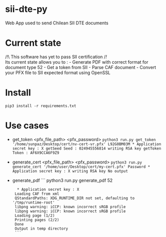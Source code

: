 # sii-dte-py
Web App used to send Chilean SII DTE documents

# Current state
/_!_\ This software has yet to pass SII certification /_!_\
Its current state allows you to :
	-	Generate PDF with correct format for document type 52
	- Get a token from SII
	- Parse CAF document
	- Convert your PFX file to SII expected format using OpenSSL

# Install
```
pip3 install -r requirements.txt
```
# Use cases
 - get_token <pfx_file_path> <pfx_password>
 		```
		python3 run.py get_token '/home/sunpaz/Desktop/cert/nv-cert-vr.pfx' L92G0BM03M
		* Application secret key : X
		getSeed
		Seed : 024945556814
		writing RSA key
		getToken
		Token : AF6X9CCA6F9Z9
		```
 - generate_cert <pfx_file_path> <pfx_password>
		```
		python3 run.py generate_cert '/home/user/Desktop/cert/my-cert.pfx' Password
		* Application secret key : X
		writing RSA key
		No output
		```
 - generate_pdf <sii type>
		```
		 	python3 run.py generate_pdf 52

		 * Application secret key : X
		Loading CAF from xml
		QStandardPaths: XDG_RUNTIME_DIR not set, defaulting to '/tmp/runtime-root'
		libpng warning: iCCP: known incorrect sRGB profile
		libpng warning: iCCP: known incorrect sRGB profile
		Loading page (1/2)
		Printing pages (2/2)                                               
		Done       
		Output in temp directory
		```
